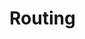 # Routing

<!--@include: ./index-route.md -->
<!--@include: ./create-route.md -->
<!--@include: ./update-route.md -->
<!--@include: ./delete-route.md -->
<!--@include: ./batch-route.md -->
<!--@include: ./app-route.md -->
<!--@include: ./sorting-routes.md -->
<!--@include: ./route-generator.md -->
